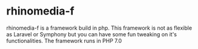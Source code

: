 # rhinomedia-f
rhinomedia-f is a framework build in php. This framework is not as flexible as Laravel or Symphony but you can have some fun tweaking on it's functionalities. The framework runs in PHP 7.0
